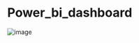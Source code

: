 # Power_bi_dashboard
![image](https://github.com/user-attachments/assets/90312fa9-66fe-42b9-96bb-5628746b5f66)
